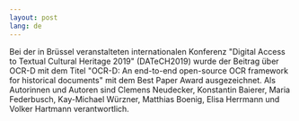 ```yaml
---
layout: post
lang: de
---
```


Bei der in Brüssel veranstalteten internationalen Konferenz "Digital Access to Textual Cultural Heritage 2019" (DATeCH2019) wurde der Beitrag über OCR-D mit dem Titel "OCR-D: An end-to-end open-source OCR framework for historical documents" mit dem Best Paper Award ausgezeichnet. Als Autorinnen und Autoren sind Clemens Neudecker, Konstantin Baierer, Maria Federbusch, Kay-Michael Würzner, Matthias Boenig, Elisa Herrmann und Volker Hartmann verantwortlich.
